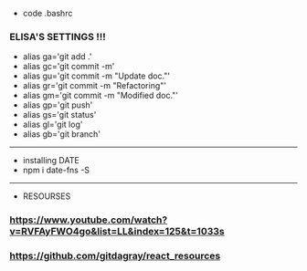 - code .bashrc
### ELISA'S SETTINGS !!!
- alias ga='git add .'
- alias gc='git commit -m'
- alias gu='git commit -m "Update doc."'
- alias gr='git commit -m "Refactoring"'
- alias gm='git commit -m "Modified doc."'
- alias gp='git push'
- alias gs='git status'
- alias gl='git log'
- alias gb='git branch'

---
- installing DATE
- npm i date-fns -S
---
- RESOURSES

### https://www.youtube.com/watch?v=RVFAyFWO4go&list=LL&index=125&t=1033s

### https://github.com/gitdagray/react_resources